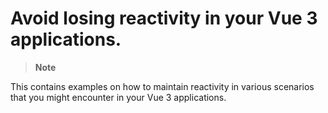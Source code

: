 # Avoid losing reactivity in your Vue 3 applications.

> **Note**

This contains examples on how to maintain reactivity in various scenarios that you might encounter in your Vue 3 applications.
